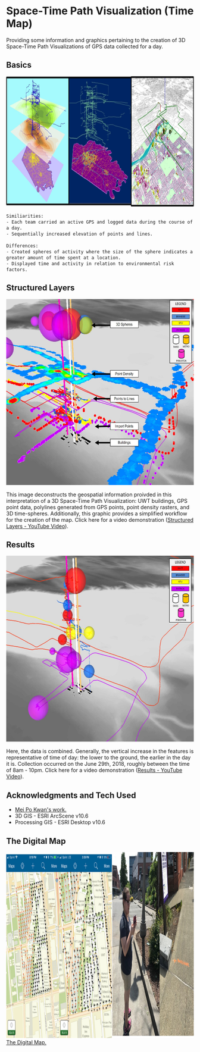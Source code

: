 # Space-Time Path Visualization (Time Map)
Providing some information and graphics pertaining to the creation of 3D Space-Time Path Visualizations of GPS data collected for a day. 

## Basics
<img src= "images/3D_MeiPoKwan.jpg" height = "350">

```
Similiarities:
- Each team carried an active GPS and logged data during the course of a day.
- Sequentially increased elevation of points and lines.

Differences:
- Created spheres of activity where the size of the sphere indicates a greater amount of time spent at a location. 
- Displayed time and activity in relation to environmental risk factors.
```


## Structured Layers
<img src= "images/3D_LayerStructure.jpg" width = "800" height = "500">

This image deconstructs the geospatial information proivded in this interpretation of a 3D Space-Time Path Visualization: UWT buildings, GPS point data, polylines generated from GPS points, point density rasters, and 3D time-spheres. Additionally, this graphic provides a simplified workflow for the creation of the map. Click here for a video demonstration (<a href="https://youtu.be/F-1FVWIzzqo">Structured Layers - YouTube Video</a>).

## Results
<img src= "images/3d_Results.jpg" width = "800" height = "500">


Here, the data is combined. Generally, the vertical increase in the features is representative of time of day: the lower to the ground, the earlier in the day it is. Collection occurred on the June 29th, 2018, roughly between the time of 8am - 10pm. Click here for a video demonstration (<a href="https://youtu.be/BXLYv3krnqs" target="_blank">Results - YouTube Video</a>).

## Acknowledgments and Tech Used

* <a href="http://meipokwan.org/Gallery/STPaths.htm"> Mei Po Kwan's work. </a>
* 3D GIS - ESRI ArcScene v10.6
* Processing GIS - ESRI Desktop v10.6

## The Digital Map

<img src= "images/CollectorMap.jpg" width = "800" height = "500">
<a href="https://globaldatamanagement.win/wifimap/"> The Digital Map. </a>
